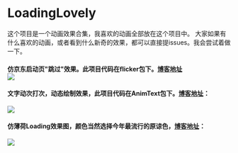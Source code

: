 # LoadingLovely
这个项目是一个动画效果合集，我喜欢的动画全部放在这个项目中。
大家如果有什么喜欢的动画，或者看到什么新奇的效果，都可以直接提issues。我会尝试着做一下。

#### 仿京东启动页"跳过"效果。此项目代码在flicker包下。[博客地址](http://ailoli.me/2018/04/30/FlickerView/)<br>![](https://wx1.sinaimg.cn/mw690/a28b91d8gy1fqums8z9rig205f05wmxe.gif)

#### 文字动次打次，动态绘制效果，此项目代码在AnimText包下。[博客地址](http://ailoli.me/2017/11/02/%E5%8A%A8%E7%94%BB%E6%96%87%E5%AD%97/)：
![](https://wx3.sinaimg.cn/mw690/a28b91d8gy1fp397j2ow4g20bb0bn1fn.gif)

#### 仿薄荷Loading效果图，颜色当然选择今年最流行的原谅色，[博客地址](http://ailoli.me/2017/08/19/%E4%BB%BF%E8%96%84%E8%8D%B7/)：  
![](http://ailoli.me/img/20170819-blog-3.gif)
